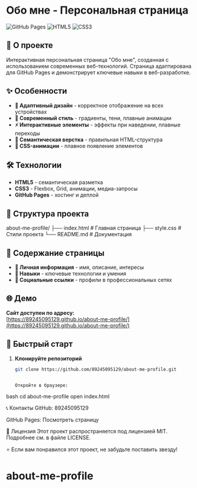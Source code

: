 # Обо мне - Персональная страница

![GitHub Pages](https://img.shields.io/badge/GitHub%20Pages-Deployed-success?style=for-the-badge&logo=github)
![HTML5](https://img.shields.io/badge/HTML5-E34F26?style=for-the-badge&logo=html5&logoColor=white)
![CSS3](https://img.shields.io/badge/CSS3-1572B6?style=for-the-badge&logo=css3&logoColor=white)

## 🚀 О проекте

Интерактивная персональная страница "Обо мне", созданная с использованием современных веб-технологий. Страница адаптирована для GitHub Pages и демонстрирует ключевые навыки в веб-разработке.

## ✨ Особенности

- **📱 Адаптивный дизайн** - корректное отображение на всех устройствах
- **🎨 Современный стиль** - градиенты, тени, плавные анимации
- **⚡ Интерактивные элементы** - эффекты при наведении, плавные переходы
- **🎯 Семантическая верстка** - правильная HTML-структура
- **🌈 CSS-анимации** - плавное появление элементов

## 🛠 Технологии

- **HTML5** - семантическая разметка
- **CSS3** - Flexbox, Grid, анимации, медиа-запросы
- **GitHub Pages** - хостинг и деплой

## 📁 Структура проекта
about-me-profile/
├── index.html # Главная страница
├── style.css # Стили проекта
└── README.md # Документация

## 🎯 Содержание страницы

- **👤 Личная информация** - имя, описание, интересы
- **💼 Навыки** - ключевые технологии и умения
- **🔗 Социальные ссылки** - профили в профессиональных сетях

## 🌐 Демо

**Сайт доступен по адресу:**  
[https://89245095129.github.io/about-me-profile/](https://89245095129.github.io/about-me-profile/)

## 🚀 Быстрый старт

1. **Клонируйте репозиторий**
   ```bash
   git clone https://github.com/89245095129/about-me-profile.git

   
   Откройте в браузере:
bash
cd about-me-profile
open index.html

📞 Контакты
GitHub: 89245095129

GitHub Pages: Посмотреть страницу

📄 Лицензия
Этот проект распространяется под лицензией MIT. Подробнее см. в файле LICENSE.

⭐ Если вам понравился этот проект, не забудьте поставить звезду!
# about-me-profile
